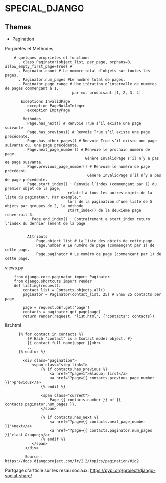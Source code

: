 # SPECIAL_DJANGO

## Themes
- Pagination

Porpirétés et Methodes

        # quelques proprietes et fonctions
          . class Paginator(object_list, per_page, orphans=0, allow_empty_first_page=True) # 
          . Paginator.count # Le nombre total d’objets sur toutes les pages.
          . Paginator.num_pages #Le nombre total de pages.
          . Paginator.page_range # Une itération d’intervalle de numéros de pages commençant à 1, 
                                  par ex. produisant [1, 2, 3, 4].
       
           Exceptions InvalidPage  
            . exception PageNotAnInteger
            . exception EmptyPage
            
            Methodes
            . Page.has_next() # Renvoie True s’il existe une page suivante.
            . Page.has_previous() # Renvoie True s’il existe une page précédente.
            . Page.has_other_pages() # Renvoie True s’il existe une page suivante ou. une page précédente.
            . Page.next_page_number() # Renvoie le prochain numéro de page. 
                                        Génère InvalidPage s’il n’y a pas de page suivante.
            . Page.previous_page_number() # Renvoie le numéro de page précédent. 
                                         Génère InvalidPage s’il n’y a pas de page précédente.
            . Page.start_index() : Renvoie l’index (commençant par 1) du premier objet de la page, 
                                relatif à tous les autres objets de la liste du paginateur. Par exemple,*
                                lors de la pagination d’une liste de 5 objets par groupes de 2, la méthode 
                                start_index() de la deuxième page renverrait 3.
              . Page.end_index() : Contrairement a start_index return l'index du dernier lement de la page
              
              
              Attributs
                . Page.object_list # La liste des objets de cette page.
                . Page.number # Le numéro de page (commençant par 1) de cette page.
                . Page.paginator # Le numéro de page (commençant par 1) de cette page.

 views.py
 
        from django.core.paginator import Paginator
        from django.shortcuts import render
        def listing(request):
            contact_list = Contacts.objects.all()
            paginator = Paginator(contact_list, 25) # Show 25 contacts per page

            page = request.GET.get('page')
            contacts = paginator.get_page(page)
            return render(request, 'list.html', {'contacts': contacts})
           
           
  list.html
  
          {% for contact in contacts %}
              {# Each "contact" is a Contact model object. #}
              {{ contact.full_name|upper }}<br>
              ...
          {% endfor %}

            <div class="pagination">
                <span class="step-links">
                    {% if contacts.has_previous %}
                        <a href="?page=1">&laquo; first</a>
                        <a href="?page={{ contacts.previous_page_number }}">previous</a>
                    {% endif %}

                    <span class="current">
                        Page {{ contacts.number }} of {{ contacts.paginator.num_pages }}.
                    </span>

                    {% if contacts.has_next %}
                        <a href="?page={{ contacts.next_page_number }}">next</a>
                        <a href="?page={{ contacts.paginator.num_pages }}">last &raquo;</a>
                    {% endif %}
                </span>
             </div>
             
             Source : https://docs.djangoproject.com/fr/2.2/topics/pagination/#id2
             
          

Partgage d'artticle sur les resau sociaux: https://pypi.org/project/django-social-share/
